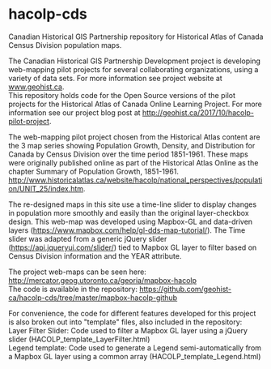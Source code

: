 # hacolp-cds
Canadian Historical GIS Partnership repository for Historical Atlas of Canada Census Division population maps.

The Canadian Historical GIS Partnership Development project is developing web-mapping pilot projects for several collaborating organizations, using a variety of data sets. For more information see project website at www.geohist.ca. <br>
This repository holds code for the Open Source versions of the pilot projects for the Historical Atlas of Canada Online Learning Project. For more information see our project blog post at http://geohist.ca/2017/10/hacolp-pilot-project. <br>

The web-mapping pilot project chosen from the Historical Atlas content are the 3 map series showing Population Growth, Density, and Distribution for Canada by Census Division over the time period 1851-1961. These maps were originally published online as part of the Historical Atlas Online as the chapter Summary of Population Growth, 1851-1961. <br> http://www.historicalatlas.ca/website/hacolp/national_perspectives/population/UNIT_25/index.htm. <br>

The re-designed maps in this site use a time-line slider to display changes in population more smoothly and easily than the original layer-checkbox design. This web-map was developed using Mapbox-GL and data-driven layers (https://www.mapbox.com/help/gl-dds-map-tutorial/). The Time slider was adapted from a generic  jQuery slider (https://api.jqueryui.com/slider/) tied to Mapbox GL layer to filter based on Census Division information and the YEAR attribute.<br>

The project web-maps can be seen here: http://mercator.geog.utoronto.ca/georia/mapbox-hacolp <br>
The code is available in the repository: https://github.com/geohist-ca/hacolp-cds/tree/master/mapbox-hacolp-github  <br>

For convenience, the code for different features developed for this project is also broken out into "template" files, also included in the repository:<br>
Layer Filter Slider: Code used to filter a Mapbox GL layer using a jQuery slider (HACOLP_template_LayerFilter.html)<br>
Legend template: Code used to generate a Legend semi-automatically from a Mapbox GL layer using a common array (HACOLP_template_Legend.html)<br>
